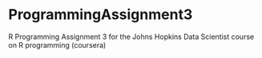 ProgrammingAssignment3
======================

R Programming Assignment 3 for the Johns Hopkins Data Scientist course on R programming (coursera)
